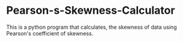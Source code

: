 # Pearson-s-Skewness-Calculator
This is a python program that calculates, the skewness of data using Pearson's coefficient of skewness.
